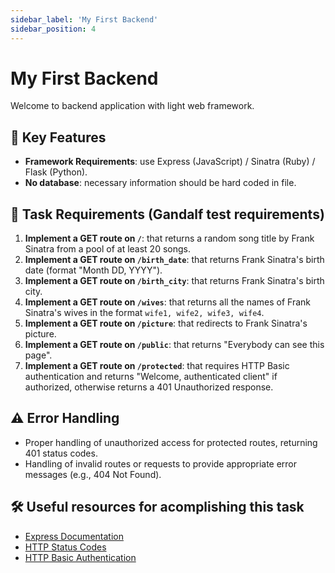 ```yaml
---
sidebar_label: 'My First Backend'
sidebar_position: 4
---
```


# My First Backend

Welcome to backend application with light web framework.

## 🚀 Key Features

- **Framework Requirements**: use Express (JavaScript) / Sinatra (Ruby) / Flask (Python).
- **No database**: necessary information should be hard coded in file.

## 📝 Task Requirements (Gandalf test requirements)

1. **Implement a GET route on `/`**: that returns a random song title by Frank Sinatra from a pool of at least 20 songs.
2. **Implement a GET route on `/birth_date`**: that returns Frank Sinatra's birth date (format "Month DD, YYYY").
3. **Implement a GET route on `/birth_city`**: that returns Frank Sinatra's birth city.
4. **Implement a GET route on `/wives`**: that returns all the names of Frank Sinatra's wives in the format `wife1, wife2, wife3, wife4`.
5. **Implement a GET route on `/picture`**: that redirects to Frank Sinatra's picture.
6. **Implement a GET route on `/public`**: that returns "Everybody can see this page".
7. **Implement a GET route on `/protected`**: that requires HTTP Basic authentication and returns "Welcome, authenticated client" if authorized, otherwise returns a 401 Unauthorized response.

## ⚠️ Error Handling

- Proper handling of unauthorized access for protected routes, returning 401 status codes.
- Handling of invalid routes or requests to provide appropriate error messages (e.g., 404 Not Found).


## 🛠️ Useful resources for acomplishing this task
- [Express Documentation](http://expressjs.com/)
- [HTTP Status Codes](https://developer.mozilla.org/en-US/docs/Web/HTTP/Status)
- [HTTP Basic Authentication](https://developer.mozilla.org/en-US/docs/Web/HTTP/Authentication#basic_authentication)